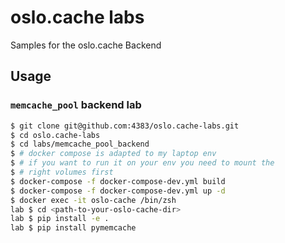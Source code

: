 # oslo.cache labs
Samples for the oslo.cache Backend

## Usage

### `memcache_pool` backend lab
```sh
$ git clone git@github.com:4383/oslo.cache-labs.git
$ cd oslo.cache-labs
$ cd labs/memcache_pool_backend
$ # docker compose is adapted to my laptop env
$ # if you want to run it on your env you need to mount the
$ # right volumes first
$ docker-compose -f docker-compose-dev.yml build
$ docker-compose -f docker-compose-dev.yml up -d
$ docker exec -it oslo-cache /bin/zsh
lab $ cd <path-to-your-oslo-cache-dir>
lab $ pip install -e .
lab $ pip install pymemcache
```
